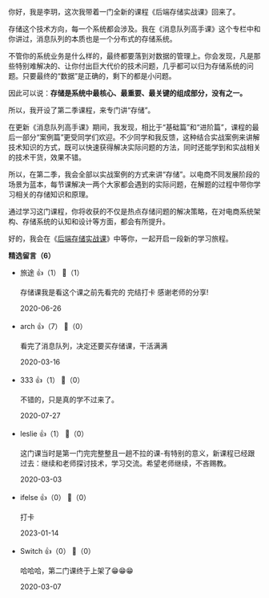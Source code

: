 你好，我是李玥，这次我带着一门全新的课程《后端存储实战课》回来了。

存储这个技术方向，每一个系统都会涉及。我在《消息队列高手课》这个专栏中和你讲过，消息队列的本质也是一个分布式的存储系统。

不管你的系统业务是什么样的，最终都要落到对数据的管理上。你会发现，凡是那些特别难解决的、让你付出巨大代价的技术问题，几乎都可以归为存储系统的问题。只要最终的“数据”是正确的，剩下的都是小问题。

因此可以说：**存储是系统中最核心、最重要、最关键的组成部分，没有之一。**

所以，我开设了第二季课程，来专门讲“存储”。

在更新《消息队列高手课》期间，我发现，相比于“基础篇”和“进阶篇”，课程的最后一部分“案例篇”更受同学们欢迎。不少同学和我反馈，这种结合实战案例来讲解技术知识的方式，既可以快速获得解决实际问题的方法，同时还能学到和实战相关的技术干货，效果不错。

所以，在第二季，我会全部以实战案例的方式来讲“存储”。以电商不同发展阶段的场景为蓝本，每节课解决一两个大家都会遇到的实际问题，在解题的过程中带你学习相关的存储知识和原理。

通过学习这门课程，你将收获的不仅是热点存储问题的解决策略，在对电商系统架构、存储系统的认知和设计等方面，都会有所提升。

好的，我会在《[后端存储实战课](https://time.geekbang.org/column/intro/287?utm_term=zeusGVR04&utm_source=geektime&utm_medium=xiaoxiduilie)》中等你，一起开启一段新的学习旅程。
<div><strong>精选留言（6）</strong></div><ul>
<li><span>旅途</span> 👍（1） 💬（1）<p>存储课我是看这个课之前先看完的
完结打卡 感谢老师的分享!</p>2020-06-26</li><br/><li><span>arch</span> 👍（7） 💬（0）<p>看完了消息队列，决定还要买存储课，干活满满</p>2020-03-16</li><br/><li><span>333</span> 👍（1） 💬（0）<p>不错的，只是真的学不过来了。</p>2020-07-27</li><br/><li><span>leslie</span> 👍（1） 💬（0）<p>这门课当时是第一门完完整整且一趟不拉的课-有特别的意义，新课程已经跟过去：继续和老师探讨技术，学习交流。希望老师继续，不吝赐教。</p>2020-03-03</li><br/><li><span>ifelse</span> 👍（0） 💬（0）<p>打卡</p>2023-01-14</li><br/><li><span>Switch</span> 👍（0） 💬（0）<p>哈哈哈，第二门课终于上架了😁😁😁</p>2020-03-07</li><br/>
</ul>
